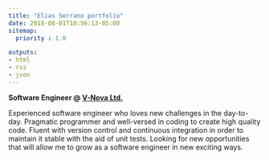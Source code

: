 ```yaml
---
title: "Elias Serrano portfolio"
date: 2018-08-01T18:56:13-05:00
sitemap:
  priority : 1.0

outputs:
- html
- rss
- json
---
```

**Software Engineer @ [V-Nova Ltd.](https://www.v-nova.com)**

Experienced software engineer who loves new challenges in the day-to-day. Pragmatic programmer and well-versed in coding to create high quality code. Fluent with version control and continuous integration in order to maintain it stable with the aid of unit tests. Looking for new opportunities that will allow me to grow as a software engineer in new exciting ways.
